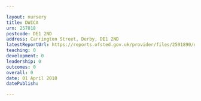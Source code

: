 ```yaml
---

layout: nursery
title: DWICA
urn: 257818
postcode: DE1 2ND
address: Carrington Street, Derby, DE1 2ND
latestReportUrl: https://reports.ofsted.gov.uk/provider/files/2591890/urn/257818.pdf
teaching: 0
development: 0
leadership: 0
outcomes: 0
overall: 0
date: 01 April 2018 
datePublish: 

---
```

